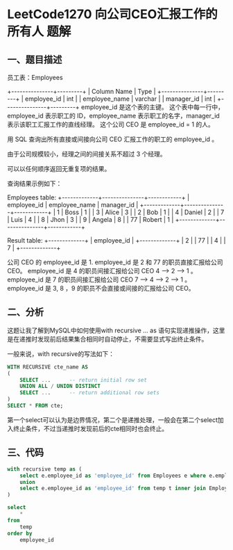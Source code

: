 # LeetCode1270 向公司CEO汇报工作的所有人 题解

## 一、题目描述

员工表：Employees

+---------------+---------+
| Column Name   | Type    |
+---------------+---------+
| employee_id   | int     |
| employee_name | varchar |
| manager_id    | int     |
+---------------+---------+
employee_id 是这个表的主键。
这个表中每一行中，employee_id 表示职工的 ID，employee_name 表示职工的名字，manager_id 表示该职工汇报工作的直线经理。
这个公司 CEO 是 employee_id = 1 的人。


用 SQL 查询出所有直接或间接向公司 CEO 汇报工作的职工的 employee_id 。

由于公司规模较小，经理之间的间接关系不超过 3 个经理。

可以以任何顺序返回无重复项的结果。

查询结果示例如下：

Employees table:
+-------------+---------------+------------+
| employee_id | employee_name | manager_id |
+-------------+---------------+------------+
| 1           | Boss          | 1          |
| 3           | Alice         | 3          |
| 2           | Bob           | 1          |
| 4           | Daniel        | 2          |
| 7           | Luis          | 4          |
| 8           | Jhon          | 3          |
| 9           | Angela        | 8          |
| 77          | Robert        | 1          |
+-------------+---------------+------------+

Result table:
+-------------+
| employee_id |
+-------------+
| 2           |
| 77          |
| 4           |
| 7           |
+-------------+

公司 CEO 的 employee_id 是 1.
employee_id 是 2 和 77 的职员直接汇报给公司 CEO。
employee_id 是 4 的职员间接汇报给公司 CEO 4 --> 2 --> 1 。
employee_id 是 7 的职员间接汇报给公司 CEO 7 --> 4 --> 2 --> 1 。
employee_id 是 3, 8 ，9 的职员不会直接或间接的汇报给公司 CEO。 



## 二、分析

这题让我了解到MySQL中如何使用with recursive ... as 语句实现递推操作，这里是在递推时发现前后结果集合相同时自动停止，不需要显式写出终止条件。

一般来说，with recursive的写法如下：

```sql
WITH RECURSIVE cte_name AS
(
    SELECT ...      -- return initial row set
    UNION ALL / UNION DISTINCT
    SELECT ...      -- return additional row sets
)
SELECT * FROM cte;
```

第一个select可以认为是边界情况，第二个是递推处理，一般会在第二个select加入终止条件，不过当递推时发现前后的cte相同时也会终止。



## 三、代码

```sql
with recursive temp as (
    select e.employee_id as 'employee_id' from Employees e where e.employee_id != 1 and e.manager_id = 1
    union
    select e.employee_id as 'employee_id' from temp t inner join Employees e on t.employee_id = e.manager_id
)

select 
    *
from 
    temp
order by
    employee_id
```

